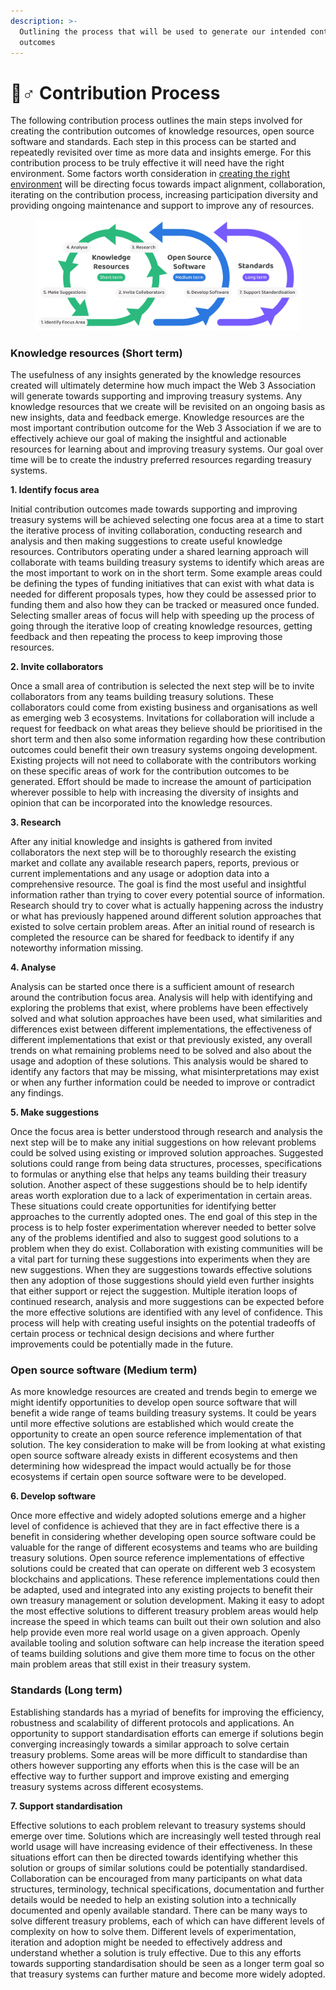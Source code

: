 ```yaml
---
description: >-
  Outlining the process that will be used to generate our intended contribution
  outcomes
---
```


# 🏃♂ Contribution Process

The following contribution process outlines the main steps involved for creating the contribution outcomes of knowledge resources, open source software and standards. Each step in this process can be started and repeatedly revisited over time as more data and insights emerge. For this contribution process to be truly effective it will need have the right environment. Some factors worth consideration in [creating the right environment](creating-the-right-environment.md) will be directing focus towards impact alignment, collaboration, iterating on the contribution process, increasing participation diversity and providing ongoing maintenance and support to improve any of resources.

<figure><img src="../../.gitbook/assets/contribution-process.jpg" alt=""><figcaption></figcaption></figure>



### **Knowledge resources (Short term)**

The usefulness of any insights generated by the knowledge resources created will ultimately determine how much impact the Web 3 Association will generate towards supporting and improving treasury systems. Any knowledge resources that we create will be revisited on an ongoing basis as new insights, data and feedback emerge. Knowledge resources are the most important contribution outcome for the Web 3 Association if we are to effectively achieve our goal of making the insightful and actionable resources for learning about and improving treasury systems. Our goal over time will be to create the industry preferred resources regarding treasury systems.



**1. Identify focus area**

Initial contribution outcomes made towards supporting and improving treasury systems will be achieved selecting one focus area at a time to start the iterative process of inviting collaboration, conducting research and analysis and then making suggestions to create useful knowledge resources. Contributors operating under a shared learning approach will collaborate with teams building treasury systems to identify which areas are the most important to work on in the short term. Some example areas could be defining the types of funding initiatives that can exist with what data is needed for different proposals types, how they could be assessed prior to funding them and also how they can be tracked or measured once funded. Selecting smaller areas of focus will help with speeding up the process of going through the iterative loop of creating knowledge resources, getting feedback and then repeating the process to keep improving those resources.



**2. Invite collaborators**

Once a small area of contribution is selected the next step will be to invite collaborators from any teams building treasury solutions. These collaborators could come from existing business and organisations as well as emerging web 3 ecosystems. Invitations for collaboration will include a request for feedback on what areas they believe should be prioritised in the short term and then also some information regarding how these contribution outcomes could benefit their own treasury systems ongoing development. Existing projects will not need to collaborate with the contributors working on these specific areas of work for the contribution outcomes to be generated. Effort should be made to increase the amount of participation wherever possible to help with increasing the diversity of insights and opinion that can be incorporated into the knowledge resources.



**3. Research**

After any initial knowledge and insights is gathered from invited collaborators the next step will be to thoroughly research the existing market and collate any available research papers, reports, previous or current implementations and any usage or adoption data into a comprehensive resource. The goal is find the most useful and insightful information rather than trying to cover every potential source of information. Research should try to cover what is actually happening across the industry or what has previously happened around different solution approaches that existed to solve certain problem areas. After an initial round of research is completed the resource can be shared for feedback to identify if any noteworthy information missing.



**4. Analyse**

Analysis can be started once there is a sufficient amount of research around the contribution focus area. Analysis will help with identifying and exploring the problems that exist, where problems have been effectively solved and what solution approaches have been used, what similarities and differences exist between different implementations, the effectiveness of different implementations that exist or that previously existed, any overall trends on what remaining problems need to be solved and also about the usage and adoption of these solutions. This analysis would be shared to identify any factors that may be missing, what misinterpretations may exist or when any further information could be needed to improve or contradict any findings.



**5. Make suggestions**

Once the focus area is better understood through research and analysis the next step will be to make any initial suggestions on how relevant problems could be solved using existing or improved solution approaches. Suggested solutions could range from being data structures, processes, specifications to formulas or anything else that helps any teams building their treasury solution. Another aspect of these suggestions should be to help identify areas worth exploration due to a lack of experimentation in certain areas. These situations could create opportunities for identifying better approaches to the currently adopted ones. The end goal of this step in the process is to help foster experimentation wherever needed to better solve any of the problems identified and also to suggest good solutions to a problem when they do exist. Collaboration with existing communities will be a vital part for turning these suggestions into experiments when they are new suggestions. When they are suggestions towards effective solutions then any adoption of those suggestions should yield even further insights that either support or reject the suggestion. Multiple iteration loops of continued research, analysis and more suggestions can be expected before the more effective solutions are identified with any level of confidence. This process will help with creating useful insights on the potential tradeoffs of certain process or technical design decisions and where further improvements could be potentially made in the future.



### **Open source software (Medium term)**

As more knowledge resources are created and trends begin to emerge we might identify opportunities to develop open source software that will benefit a wide range of teams building treasury systems. It could be years until more effective solutions are established which would create the opportunity to create an open source reference implementation of that solution. The key consideration to make will be from looking at what existing open source software already exists in different ecosystems and then determining how widespread the impact would actually be for those ecosystems if certain open source software were to be developed.



**6. Develop software**

Once more effective and widely adopted solutions emerge and a higher level of confidence is achieved that they are in fact effective there is a benefit in considering whether developing open source software could be valuable for the range of different ecosystems and teams who are building treasury solutions. Open source reference implementations of effective solutions could be created that can operate on different web 3 ecosystem blockchains and applications. These reference implementations could then be adapted, used and integrated into any existing projects to benefit their own treasury management or solution development. Making it easy to adopt the most effective solutions to different treasury problem areas would help increase the speed in which teams can built out their own solution and also help provide even more real world usage on a given approach. Openly available tooling and solution software can help increase the iteration speed of teams building solutions and give them more time to focus on the other main problem areas that still exist in their treasury system.



### **Standards (Long term)**

Establishing standards has a myriad of benefits for improving the efficiency, robustness and scalability of different protocols and applications. An opportunity to support standardisation efforts can emerge if solutions begin converging increasingly towards a similar approach to solve certain treasury problems. Some areas will be more difficult to standardise than others however supporting any efforts when this is the case will be an effective way to further support and improve existing and emerging treasury systems across different ecosystems.&#x20;



**7. Support standardisation**

Effective solutions to each problem relevant to treasury systems should emerge over time. Solutions which are increasingly well tested through real world usage will have increasing evidence of their effectiveness. In these situations effort can then be directed towards identifying whether this solution or groups of similar solutions could be potentially standardised. Collaboration can be encouraged from many participants on what data structures, terminology, technical specifications, documentation and further details would be needed to help an existing solution into a technically documented and openly available standard. There can be many ways to solve different treasury problems, each of which can have different levels of complexity on how to solve them. Different levels of experimentation, iteration and adoption might be needed to effectively address and understand whether a solution is truly effective. Due to this any efforts towards supporting standardisation should be seen as a longer term goal so that treasury systems can further mature and become more widely adopted.
